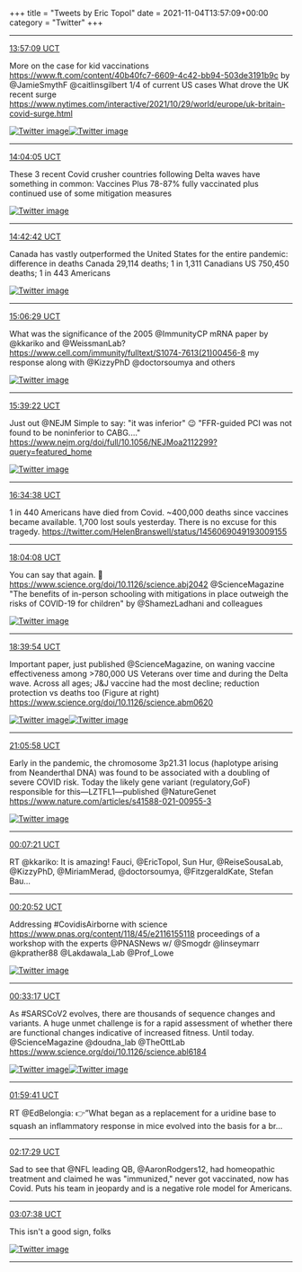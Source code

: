 +++
title = "Tweets by Eric Topol" 
date = 2021-11-04T13:57:09+00:00
category = "Twitter"
+++


---

<a href="https://twitter.com/erictopol/status/1456259221687726084" target="_blank" rel="noreferer">13:57:09 UCT</a>

More on the case for kid vaccinations
https://www.ft.com/content/40b40fc7-6609-4c42-bb94-503de3191b9c by @JamieSmythF @caitlinsgilbert
1/4 of current US cases 
What drove the UK recent surge
https://www.nytimes.com/interactive/2021/10/29/world/europe/uk-britain-covid-surge.html 

<a href="FDWqtwLVIAkVnBG.jpg"  ><img src="FDWqtwLVIAkVnBG.jpg" alt="Twitter image" ></img></a><a href="FDWrTRCUcBUX5VU.jpg"  ><img src="FDWrTRCUcBUX5VU.jpg" alt="Twitter image" ></img></a>

---

<a href="https://twitter.com/erictopol/status/1456260970095910927" target="_blank" rel="noreferer">14:04:05 UCT</a>

These 3 recent Covid crusher countries following Delta waves have something in common: Vaccines Plus
78-87% fully vaccinated plus continued use of some mitigation measures 

<a href="FDWtd2sUYAkRIcY.jpg"  ><img src="FDWtd2sUYAkRIcY.jpg" alt="Twitter image" ></img></a>

---

<a href="https://twitter.com/erictopol/status/1456270684347199495" target="_blank" rel="noreferer">14:42:42 UCT</a>

Canada has vastly outperformed the United States for the entire pandemic: difference in deaths
Canada 29,114 deaths; 1 in 1,311 Canadians
US 750,450 deaths; 1 in 443 Americans 

<a href="FDW1vhNVcAkzhS5.jpg"  ><img src="FDW1vhNVcAkzhS5.jpg" alt="Twitter image" ></img></a>

---

<a href="https://twitter.com/erictopol/status/1456276671556816903" target="_blank" rel="noreferer">15:06:29 UCT</a>

What was the significance of the 2005 @ImmunityCP mRNA paper by @kkariko and @WeissmanLab?
https://www.cell.com/immunity/fulltext/S1074-7613(21)00456-8 my response along with @KizzyPhD @doctorsoumya and others 

<a href="FDW632dVUAsFvNK.jpg"  ><img src="FDW632dVUAsFvNK.jpg" alt="Twitter image" ></img></a>

---

<a href="https://twitter.com/erictopol/status/1456284946784403460" target="_blank" rel="noreferer">15:39:22 UCT</a>

Just out @NEJM 
Simple to say: "it was inferior" 😉
"FFR-guided PCI was not found to be noninferior to CABG...."
https://www.nejm.org/doi/full/10.1056/NEJMoa2112299?query=featured_home 

<a href="FDXDB7MUYAcnuoM.jpg"  ><img src="FDXDB7MUYAcnuoM.jpg" alt="Twitter image" ></img></a>

---

<a href="https://twitter.com/erictopol/status/1456298856979697664" target="_blank" rel="noreferer">16:34:38 UCT</a>

1 in 440 Americans have died from Covid. 
~400,000 deaths since vaccines became available. 1,700 lost souls yesterday. There is no excuse for this tragedy. https://twitter.com/HelenBranswell/status/1456069049193009155



---

<a href="https://twitter.com/erictopol/status/1456321376873295881" target="_blank" rel="noreferer">18:04:08 UCT</a>

You can say that again. 💯
https://www.science.org/doi/10.1126/science.abj2042
@ScienceMagazine 
"The benefits of in-person schooling with mitigations in place outweigh the risks of COVID-19 for children"
by @ShamezLadhani and colleagues 

<a href="FDXkHJAVEAgIy3r.jpg"  ><img src="FDXkHJAVEAgIy3r.jpg" alt="Twitter image" ></img></a>

---

<a href="https://twitter.com/erictopol/status/1456330379548233728" target="_blank" rel="noreferer">18:39:54 UCT</a>

Important paper, just published @ScienceMagazine, on waning vaccine effectiveness among &gt;780,000 US Veterans over time and during the Delta wave. Across all ages; J&amp;J vaccine had the most decline; reduction protection vs deaths too (Figure at right) https://www.science.org/doi/10.1126/science.abm0620 

<a href="FDXsAodVEBUvvU5.jpg"  ><img src="FDXsAodVEBUvvU5.jpg" alt="Twitter image" ></img></a><a href="FDXsDgBUYAAyg1X.jpg"  ><img src="FDXsDgBUYAAyg1X.jpg" alt="Twitter image" ></img></a>

---

<a href="https://twitter.com/erictopol/status/1456367138063597573" target="_blank" rel="noreferer">21:05:58 UCT</a>

Early in the pandemic, the chromosome 3p21.31 locus (haplotype arising from Neanderthal DNA) was found to be associated with a doubling of severe COVID risk.
Today the likely gene variant (regulatory,GoF) responsible for this—LZTFL1—published @NatureGenet  https://www.nature.com/articles/s41588-021-00955-3 

<a href="FDYMx3hVQBEXey5.jpg"  ><img src="FDYMx3hVQBEXey5.jpg" alt="Twitter image" ></img></a>

---

<a href="https://twitter.com/erictopol/status/1456412785764487171" target="_blank" rel="noreferer">00:07:21 UCT</a>

RT @kkariko: It is amazing! Fauci, @EricTopol, Sun Hur, @ReiseSousaLab, @KizzyPhD, @MiriamMerad, @doctorsoumya, @FitzgeraldKate, Stefan Bau…



---

<a href="https://twitter.com/erictopol/status/1456416187370278915" target="_blank" rel="noreferer">00:20:52 UCT</a>

Addressing #CovidisAirborne with science
https://www.pnas.org/content/118/45/e2116155118
proceedings of a workshop with the experts  @PNASNews w/ @Smogdr @linseymarr @kprather88 @Lakdawala_Lab @Prof_Lowe 

<a href="FDY5zVbUUAALRA3.jpg"  ><img src="FDY5zVbUUAALRA3.jpg" alt="Twitter image" ></img></a>

---

<a href="https://twitter.com/erictopol/status/1456419311069794305" target="_blank" rel="noreferer">00:33:17 UCT</a>

As #SARSCoV2 evolves, there are thousands of sequence changes and variants. A huge unmet challenge is for a rapid assessment of whether there are functional changes indicative of increased fitness.
Until today. @ScienceMagazine @doudna_lab @TheOttLab 
https://www.science.org/doi/10.1126/science.abl6184 

<a href="FDY8vBDVkBYMQcU.jpg"  ><img src="FDY8vBDVkBYMQcU.jpg" alt="Twitter image" ></img></a><a href="FDY8xLlVkAc_t2r.jpg"  ><img src="FDY8xLlVkAc_t2r.jpg" alt="Twitter image" ></img></a>

---

<a href="https://twitter.com/erictopol/status/1456441053364428803" target="_blank" rel="noreferer">01:59:41 UCT</a>

RT @EdBelongia: 👉”What began as a replacement for a uridine base to squash an inflammatory response in mice evolved into the basis for a br…



---

<a href="https://twitter.com/erictopol/status/1456445536328830982" target="_blank" rel="noreferer">02:17:29 UCT</a>

Sad to see that @NFL leading QB, @AaronRodgers12, had homeopathic treatment and claimed he was "immunized," never got vaccinated, now has Covid. Puts his team in jeopardy and is a negative role model for Americans.



---

<a href="https://twitter.com/erictopol/status/1456458156469407747" target="_blank" rel="noreferer">03:07:38 UCT</a>

This isn't a good sign, folks 

<a href="FDZg6KCVcAM-TDS.jpg"  ><img src="FDZg6KCVcAM-TDS.jpg" alt="Twitter image" ></img></a>

---